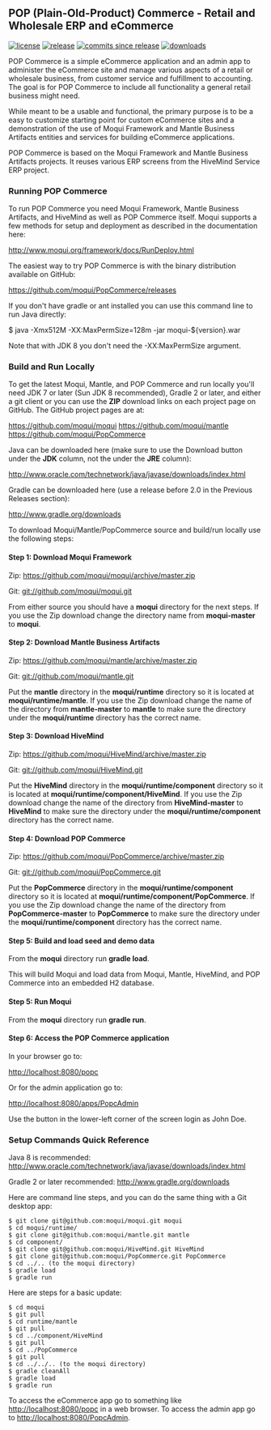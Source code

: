 
## POP (Plain-Old-Product) Commerce - Retail and Wholesale ERP and eCommerce

[![license](http://img.shields.io/badge/license-CC0%201.0%20Universal-blue.svg)](https://github.com/moqui/PopCommerce/blob/master/LICENSE.md)
[![release](http://img.shields.io/github/release/moqui/PopCommerce.svg)](https://github.com/moqui/PopCommerce/releases)
[![commits since release](http://img.shields.io/github/commits-since/moqui/PopCommerce/v1.0.0.svg)](https://github.com/moqui/PopCommerce/commits/master)
[![downloads](http://img.shields.io/github/downloads/moqui/PopCommerce/latest/total.svg)](https://github.com/moqui/PopCommerce/releases)

POP Commerce is a simple eCommerce application and an 
admin app to administer the eCommerce site and manage various aspects of a 
retail or wholesale business, from customer service and fulfillment
to accounting. The goal is for POP Commerce to include all functionality a 
general retail business might need.

While meant to be a usable and functional, the primary purpose is to be a easy
to customize starting point for custom eCommerce sites and a demonstration of
the use of Moqui Framework and Mantle Business Artifacts entities and services 
for building eCommerce applications.

POP Commerce is based on the Moqui Framework and Mantle Business Artifacts 
projects. It reuses various ERP screens from the HiveMind Service ERP project. 

### Running POP Commerce

To run POP Commerce you need Moqui Framework, Mantle Business Artifacts, 
and HiveMind as well as POP Commerce itself. Moqui supports a few methods 
for setup and deployment as described in the documentation here:

<http://www.moqui.org/framework/docs/RunDeploy.html>

The easiest way to try POP Commerce is with the binary distribution available
on GitHub:

<https://github.com/moqui/PopCommerce/releases>

If you don't have gradle or ant installed you can use this command line to
run Java directly:

$ java -Xmx512M -XX:MaxPermSize=128m -jar moqui-${version}.war

Note that with JDK 8 you don't need the -XX:MaxPermSize argument.

### Build and Run Locally

To get the latest Moqui, Mantle, and POP Commerce and run locally you'll 
need JDK 7 or later (Sun JDK 8 recommended), Gradle 2 or later, and either
a git client or you can use the **ZIP** download links on each project page 
on GitHub. The GitHub project pages are at:

<https://github.com/moqui/moqui>
<https://github.com/moqui/mantle>
<https://github.com/moqui/PopCommerce>

Java can be downloaded here (make sure to use the Download button under
the **JDK** column, not the under the **JRE** column):

<http://www.oracle.com/technetwork/java/javase/downloads/index.html>

Gradle can be downloaded here (use a release before 2.0 in the Previous Releases section):

<http://www.gradle.org/downloads>

To download Moqui/Mantle/PopCommerce source and build/run locally use the
following steps:

#### Step 1: Download Moqui Framework

Zip: <https://github.com/moqui/moqui/archive/master.zip>

Git: <git://github.com/moqui/moqui.git>

From either source you should have a **moqui** directory for the next steps.
If you use the Zip download change the directory name from **moqui-master**
to **moqui**.

#### Step 2: Download Mantle Business Artifacts

Zip: <https://github.com/moqui/mantle/archive/master.zip>

Git: <git://github.com/moqui/mantle.git>

Put the **mantle** directory in the **moqui/runtime** directory so it is
located at **moqui/runtime/mantle**. If you use the Zip download change the
name of the directory from **mantle-master** to **mantle** to make sure the
directory under the **moqui/runtime** directory has the correct name.

#### Step 3: Download HiveMind

Zip: <https://github.com/moqui/HiveMind/archive/master.zip>

Git: <git://github.com/moqui/HiveMind.git>

Put the **HiveMind** directory in the **moqui/runtime/component** directory so
it is located at **moqui/runtime/component/HiveMind**. If you use the Zip
download change the name of the directory from **HiveMind-master** to
**HiveMind** to make sure the directory under the **moqui/runtime/component**
directory has the correct name.

#### Step 4: Download POP Commerce

Zip: <https://github.com/moqui/PopCommerce/archive/master.zip>

Git: <git://github.com/moqui/PopCommerce.git>

Put the **PopCommerce** directory in the **moqui/runtime/component** directory so
it is located at **moqui/runtime/component/PopCommerce**. If you use the Zip
download change the name of the directory from **PopCommerce-master** to
**PopCommerce** to make sure the directory under the **moqui/runtime/component**
directory has the correct name.

#### Step 5: Build and load seed and demo data

From the **moqui** directory run **gradle load**.

This will build Moqui and load data from Moqui, Mantle, HiveMind, and POP 
Commerce into an embedded H2 database.

#### Step 5: Run Moqui

From the **moqui** directory run **gradle run**.

#### Step 6: Access the POP Commerce application

In your browser go to:

<http://localhost:8080/popc>

Or for the admin application go to:

<http://localhost:8080/apps/PopcAdmin>

Use the button in the lower-left corner of the screen login as John Doe.

### Setup Commands Quick Reference

Java 8 is recommended: <http://www.oracle.com/technetwork/java/javase/downloads/index.html>

Gradle 2 or later recommended: <http://www.gradle.org/downloads>

Here are command line steps, and you can do the same thing with a Git desktop app:

    $ git clone git@github.com:moqui/moqui.git moqui
    $ cd moqui/runtime/
    $ git clone git@github.com:moqui/mantle.git mantle
    $ cd component/
    $ git clone git@github.com:moqui/HiveMind.git HiveMind
    $ git clone git@github.com:moqui/PopCommerce.git PopCommerce
    $ cd ../.. (to the moqui directory)
    $ gradle load
    $ gradle run

Here are steps for a basic update:

    $ cd moqui
    $ git pull
    $ cd runtime/mantle
    $ git pull
    $ cd ../component/HiveMind
    $ git pull
    $ cd ../PopCommerce
    $ git pull
    $ cd ../../.. (to the moqui directory)
    $ gradle cleanAll
    $ gradle load
    $ gradle run

To access the eCommerce app go to something like <http://localhost:8080/popc> in a
web browser. To access the admin app go to <http://localhost:8080/PopcAdmin>.
